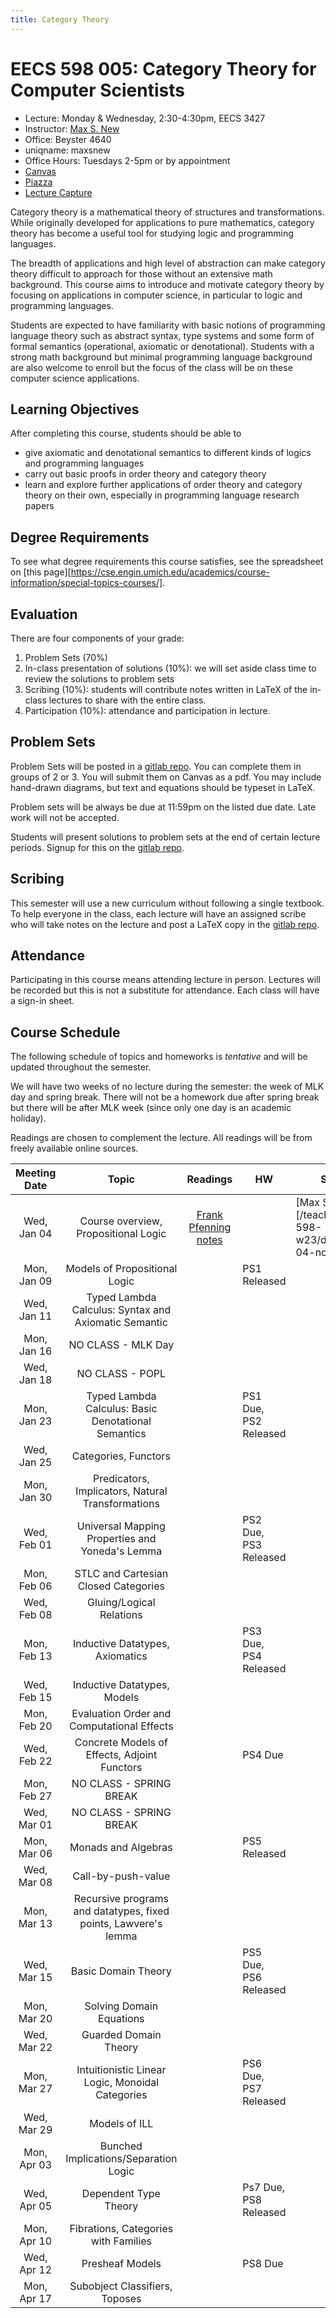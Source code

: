 ```yaml
---
title: Category Theory
---
```


# EECS 598 005: Category Theory for Computer Scientists
- Lecture: Monday & Wednesday, 2:30-4:30pm, EECS 3427
- Instructor: [Max S. New][maxsnew]
- Office: Beyster 4640
- uniqname: maxsnew
- Office Hours: Tuesdays 2-5pm or by appointment
- [Canvas][canvas]
- [Piazza][piazza]
- [Lecture Capture][leccap]

Category theory is a mathematical theory of structures and
transformations. While originally developed for applications to pure
mathematics, category theory has become a useful tool for studying
logic and programming languages.

The breadth of applications and high level of abstraction can make
category theory difficult to approach for those without an extensive
math background. This course aims to introduce and motivate category
theory by focusing on applications in computer science, in particular
to logic and programming languages.

Students are expected to have familiarity with basic notions of
programming language theory such as abstract syntax, type systems and
some form of formal semantics (operational, axiomatic or
denotational). Students with a strong math background but minimal
programming language background are also welcome to enroll but the
focus of the class will be on these computer science applications.

## Learning Objectives

After completing this course, students should be able to

- give axiomatic and denotational semantics to different kinds of
  logics and programming languages
- carry out basic proofs in order theory and category theory
- learn and explore further applications of order theory and category
  theory on their own, especially in programming language research
  papers

## Degree Requirements

To see what degree requirements this course satisfies, see the
spreadsheet on [this
page][https://cse.engin.umich.edu/academics/course-information/special-topics-courses/].

## Evaluation

There are four components of your grade:

1. Problem Sets (70%)
2. In-class presentation of solutions (10%): we will set aside class
   time to review the solutions to problem sets
3. Scribing (10%): students will contribute notes written in LaTeX of
   the in-class lectures to share with the entire class.
4. Participation (10%): attendance and participation in lecture.

## Problem Sets

Problem Sets will be posted in a [gitlab repo][signups]. You can
complete them in groups of 2 or 3. You will submit them on Canvas as a
pdf. You may include hand-drawn diagrams, but text and equations
should be typeset in LaTeX.

Problem sets will be always be due at 11:59pm on the listed due
date. Late work will not be accepted.

Students will present solutions to problem sets at the end of certain
lecture periods. Signup for this on the [gitlab repo][signups].

## Scribing

This semester will use a new curriculum without following a single
textbook. To help everyone in the class, each lecture will have an
assigned scribe who will take notes on the lecture and post a LaTeX
copy in the [gitlab repo][signups].

## Attendance

Participating in this course means attending lecture in
person. Lectures will be recorded but this is not a substitute for
attendance. Each class will have a sign-in sheet.

## Course Schedule

The following schedule of topics and homeworks is *tentative* and will
be updated throughout the semester. 

We will have two weeks of no lecture during the semester: the week of
MLK day and spring break. There will not be a homework due after
spring break but there will be after MLK week (since only one day is
an academic holiday).

Readings are chosen to complement the lecture. All readings will be
from freely available online sources.

| Meeting Date | Topic                                                           | Readings                                  | HW                    | Scribe |
|:------------:|:---------------------------------------------------------------:|:-----------------------------------------:|-----------------------|--------|
| Wed, Jan 04  | Course overview, Propositional Logic                            | [Frank Pfenning notes][pfenning-prop-log] |                       | [Max S. New][/teaching/eecs-598-w23/docs/01-04-notes.pdf]    |
| Mon, Jan 09  | Models of Propositional Logic                                   |                                           | PS1 Released          |        |
| Wed, Jan 11  | Typed Lambda Calculus: Syntax and Axiomatic Semantic            |                                           |                       |        |
| Mon, Jan 16  | NO CLASS - MLK Day                                              |                                           |                       |        |
| Wed, Jan 18  | NO CLASS - POPL                                                 |                                           |                       |        |
| Mon, Jan 23  | Typed Lambda Calculus: Basic Denotational Semantics             |                                           | PS1 Due, PS2 Released |        |
| Wed, Jan 25  | Categories, Functors                                            |                                           |                       |        |
| Mon, Jan 30  | Predicators, Implicators, Natural Transformations               |                                           |                       |        |
| Wed, Feb 01  | Universal Mapping Properties and Yoneda's Lemma                 |                                           | PS2 Due, PS3 Released |        |
| Mon, Feb 06  | STLC and Cartesian Closed Categories                            |                                           |                       |        |
| Wed, Feb 08  | Gluing/Logical Relations                                        |                                           |                       |        |
| Mon, Feb 13  | Inductive Datatypes, Axiomatics                                 |                                           | PS3 Due, PS4 Released |        |
| Wed, Feb 15  | Inductive Datatypes, Models                                     |                                           |                       |        |
| Mon, Feb 20  | Evaluation Order and Computational Effects                      |                                           |                       |        |
| Wed, Feb 22  | Concrete Models of Effects, Adjoint Functors                    |                                           | PS4 Due               |        |
| Mon, Feb 27  | NO CLASS - SPRING BREAK                                         |                                           |                       |        |
| Wed, Mar 01  | NO CLASS - SPRING BREAK                                         |                                           |                       |        |
| Mon, Mar 06  | Monads and Algebras                                             |                                           | PS5 Released          |        |
| Wed, Mar 08  | Call-by-push-value                                              |                                           |                       |        |
| Mon, Mar 13  | Recursive programs and datatypes, fixed points, Lawvere's lemma |                                           |                       |        |
| Wed, Mar 15  | Basic Domain Theory                                             |                                           | PS5 Due, PS6 Released |        |
| Mon, Mar 20  | Solving Domain Equations                                        |                                           |                       |        |
| Wed, Mar 22  | Guarded Domain Theory                                           |                                           |                       |        |
| Mon, Mar 27  | Intuitionistic Linear Logic, Monoidal Categories                |                                           | PS6 Due, PS7 Released |        |
| Wed, Mar 29  | Models of ILL                                                   |                                           |                       |        |
| Mon, Apr 03  | Bunched Implications/Separation Logic                           |                                           |                       |        |
| Wed, Apr 05  | Dependent Type Theory                                           |                                           | Ps7 Due, PS8 Released |        |
| Mon, Apr 10  | Fibrations, Categories with Families                            |                                           |                       |        |
| Wed, Apr 12  | Presheaf Models                                                 |                                           | PS8 Due               |        |
| Mon, Apr 17  | Subobject Classifiers, Toposes                                  |                                           |                       |        |


[maxsnew]: http://maxsnew.com
[canvas]: https://umich.instructure.com/courses/574129
[piazza]: https://piazza.com/class/lcgj8zh7crs1ba/
[signups]: https://gitlab.eecs.umich.edu/598-wi23/scribed-notes
[leccap]: https://leccap.engin.umich.edu/leccap/site/z02eb2esrpaddy7cnwz

[pfenning-prop-log]: http://www.cs.cmu.edu/~fp/courses/15317-f17/lectures/02-natded.pdf

